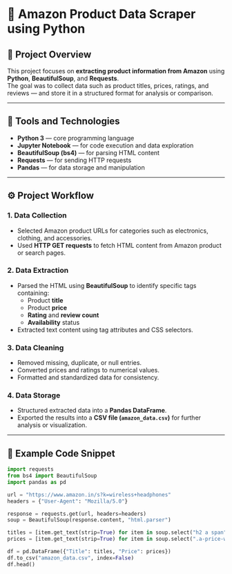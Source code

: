 # 🛒 Amazon Product Data Scraper using Python

## 📘 Project Overview
This project focuses on **extracting product information from Amazon** using **Python**, **BeautifulSoup**, and **Requests**.  
The goal was to collect data such as product titles, prices, ratings, and reviews — and store it in a structured format for analysis or comparison.

---

## 🧩 Tools and Technologies
- **Python 3** — core programming language  
- **Jupyter Notebook** — for code execution and data exploration  
- **BeautifulSoup (bs4)** — for parsing HTML content  
- **Requests** — for sending HTTP requests  
- **Pandas** — for data storage and manipulation  

---

## ⚙️ Project Workflow

### 1. Data Collection
- Selected Amazon product URLs for categories such as electronics, clothing, and accessories.  
- Used **HTTP GET requests** to fetch HTML content from Amazon product or search pages.

### 2. Data Extraction
- Parsed the HTML using **BeautifulSoup** to identify specific tags containing:
  - Product **title**
  - Product **price**
  - **Rating** and **review count**
  - **Availability** status
- Extracted text content using tag attributes and CSS selectors.

### 3. Data Cleaning
- Removed missing, duplicate, or null entries.  
- Converted prices and ratings to numerical values.  
- Formatted and standardized data for consistency.

### 4. Data Storage
- Structured extracted data into a **Pandas DataFrame**.  
- Exported the results into a **CSV file (`amazon_data.csv`)** for further analysis or visualization.

---

## 🧮 Example Code Snippet
```python
import requests
from bs4 import BeautifulSoup
import pandas as pd

url = "https://www.amazon.in/s?k=wireless+headphones"
headers = {"User-Agent": "Mozilla/5.0"}

response = requests.get(url, headers=headers)
soup = BeautifulSoup(response.content, "html.parser")

titles = [item.get_text(strip=True) for item in soup.select("h2 a span")]
prices = [item.get_text(strip=True) for item in soup.select(".a-price-whole")]

df = pd.DataFrame({"Title": titles, "Price": prices})
df.to_csv("amazon_data.csv", index=False)
df.head()
